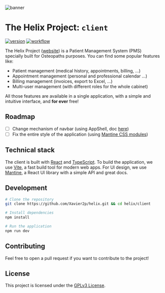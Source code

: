 ![banner](https://github.com/Xavier2p/helix/blob/main/.github/assets/helix-banner-client.png?raw=true)

# The Helix Project: `client`

[![version](https://img.shields.io/github/package-json/v/xavier2p/helix?filename=client%2Fpackage.json&style=for-the-badge&logo=react&logoColor=%2361DAFB&label=version&color=%2361DAFB)](./package.json)
[![workflow](https://img.shields.io/github/actions/workflow/status/xavier2p/helix/build-and-release.yml?label=ci&logo=github&style=for-the-badge)](../.github/workflows/build-and-release.yml)

<!-- Concept -->
The Helix Project ([website](https://xavier2p.github.io/helix)) is a Patient Management System (PMS) specially built for
Osteopaths purposes. You can find some popular features like:

+ Patient management (medical history, appointments, billing, ...)
+ Appointment management (personal and professional calendar ...)
+ Billing management (invoices, export to Excel, ...)
+ Multi-user management (with different roles for the whole cabinet)

All those features are available in a single application, with a simple and intuitive interface, and **for ever** free!

## Roadmap

- [ ] Change mechanism of navbar (using AppShell,
  doc [here](https://mantine.dev/core/app-shell/#collapsed-navbaraside-configuration))
- [ ] Fix the entire style of the application (using [Mantine CSS modules](https://mantine.dev/styles/css-modules/))

## Technical stack

The client is built with [React](https://reactjs.org/) and [TypeScript](https://www.typescriptlang.org/). To build the
application, we use [Vite](https://vitejs.dev/), a fast build tool for modern web apps.
For UI design, we use [Mantine](https://mantine.dev/), a React UI library with a simple API and great docs.

## Development

```bash
# Clone the repository
git clone https://github.com/Xavier2p/helix.git && cd helix/client

# Install dependencies
npm install

# Run the application
npm run dev
```

## Contributing

Feel free to open a pull request if you want to contribute to the project!

## License

This project is licensed under the [GPLv3 License](https://github.com/Xavier2p/helix/blob/main/LICENSE).
